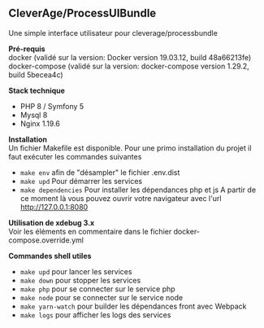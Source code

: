 ## CleverAge/ProcessUIBundle
Une simple interface utilisateur pour cleverage/processbundle

**Pré-requis**  
docker (validé sur la version: Docker version 19.03.12, build 48a66213fe)  
docker-compose (validé sur la version: docker-compose version 1.29.2, build 5becea4c)

**Stack technique**

- PHP 8 / Symfony 5
- Mysql 8
- Nginx 1.19.6

**Installation**  
Un fichier Makefile est disponible. Pour une primo installation du projet il faut exécuter les commandes suivantes
- `make env` afin de "désampler" le fichier .env.dist
- `make upd`  Pour démarrer les services
- `make dependencies`  Pour installer les dépendances php et js
  A partir de ce moment là vous pouvez ouvrir votre navigateur avec l'url http://127.0.0.1:8080

**Utilisation de xdebug 3.x**  
Voir les éléments en commentaire dans le fichier docker-compose.override.yml

**Commandes shell utiles**
- `make upd` pour lancer les services
- `make down` pour stopper les services
- `make php` pour se connecter sur le service php
- `make node` pour se connecter sur le service node
- `make yarn-watch` pour builder les dépendances front avec Webpack
- `make logs` pour afficher les logs des services
